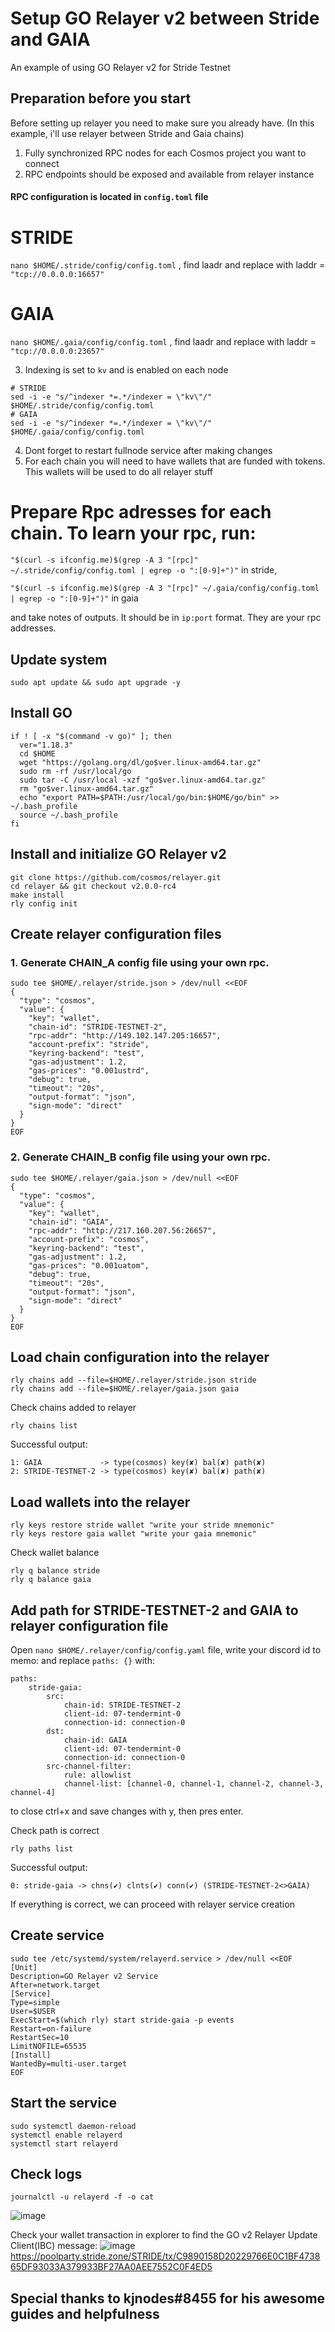# Setup GO Relayer v2 between Stride and GAIA
An example of using GO Relayer v2 for Stride Testnet 

## Preparation before you start
Before setting up relayer you need to make sure you already have. (In this example, i'll use relayer between Stride and Gaia chains)
1. Fully synchronized RPC nodes for each Cosmos project you want to connect
2. RPC endpoints should be exposed and available from relayer instance
#### RPC configuration is located in `config.toml` file
# STRIDE
`nano $HOME/.stride/config/config.toml` , find laadr and replace with laddr = `"tcp://0.0.0.0:16657"` 
# GAIA
`nano $HOME/.gaia/config/config.toml` , find laadr and replace with laddr = `"tcp://0.0.0.0:23657"`   

3. Indexing is set to `kv` and is enabled on each node
```
# STRIDE
sed -i -e "s/^indexer *=.*/indexer = \"kv\"/" $HOME/.stride/config/config.toml
# GAIA
sed -i -e "s/^indexer *=.*/indexer = \"kv\"/" $HOME/.gaia/config/config.toml  
```

4. Dont forget to restart fullnode service after making changes
5. For each chain you will need to have wallets that are funded with tokens. This wallets will be used to do all relayer stuff
# Prepare Rpc adresses for each chain. To learn your rpc, run:

`"$(curl -s ifconfig.me)$(grep -A 3 "[rpc]" ~/.stride/config/config.toml | egrep -o ":[0-9]+")"` in stride,

`"$(curl -s ifconfig.me)$(grep -A 3 "[rpc]" ~/.gaia/config/config.toml | egrep -o ":[0-9]+")"` in gaia

and take notes of outputs. It should be in `ip:port` format. They are your rpc addresses.

## Update system
```
sudo apt update && sudo apt upgrade -y
```

## Install GO
```
if ! [ -x "$(command -v go)" ]; then
  ver="1.18.3"
  cd $HOME
  wget "https://golang.org/dl/go$ver.linux-amd64.tar.gz"
  sudo rm -rf /usr/local/go
  sudo tar -C /usr/local -xzf "go$ver.linux-amd64.tar.gz"
  rm "go$ver.linux-amd64.tar.gz"
  echo "export PATH=$PATH:/usr/local/go/bin:$HOME/go/bin" >> ~/.bash_profile
  source ~/.bash_profile
fi
```

## Install and initialize GO Relayer v2
```
git clone https://github.com/cosmos/relayer.git
cd relayer && git checkout v2.0.0-rc4
make install
rly config init
```

## Create relayer configuration files
### 1. Generate CHAIN_A config file using your own rpc.
```
sudo tee $HOME/.relayer/stride.json > /dev/null <<EOF
{
  "type": "cosmos",
  "value": {
    "key": "wallet",
    "chain-id": "STRIDE-TESTNET-2",
    "rpc-addr": "http://149.102.147.205:16657",
    "account-prefix": "stride",
    "keyring-backend": "test",
    "gas-adjustment": 1.2,
    "gas-prices": "0.001ustrd",
    "debug": true,
    "timeout": "20s",
    "output-format": "json",
    "sign-mode": "direct"
  }
}
EOF
```

### 2. Generate CHAIN_B config file using your own rpc.
```
sudo tee $HOME/.relayer/gaia.json > /dev/null <<EOF
{
  "type": "cosmos",
  "value": {
    "key": "wallet",
    "chain-id": "GAIA",
    "rpc-addr": "http://217.160.207.56:26657",
    "account-prefix": "cosmos",
    "keyring-backend": "test",
    "gas-adjustment": 1.2,
    "gas-prices": "0.001uatom",
    "debug": true,
    "timeout": "20s",
    "output-format": "json",
    "sign-mode": "direct"
  }
}
EOF
```

## Load chain configuration into the relayer
```
rly chains add --file=$HOME/.relayer/stride.json stride
rly chains add --file=$HOME/.relayer/gaia.json gaia
```

Check chains added to relayer
```
rly chains list
```

Successful output:
```
1: GAIA             -> type(cosmos) key(✘) bal(✘) path(✘)
2: STRIDE-TESTNET-2 -> type(cosmos) key(✘) bal(✘) path(✘)

```

## Load wallets into the relayer
```
rly keys restore stride wallet "write your stride mnemonic"
rly keys restore gaia wallet "write your gaia mnemonic"
```

Check wallet balance
```
rly q balance stride
rly q balance gaia
```

## Add path for STRIDE-TESTNET-2 and GAIA to relayer configuration file
Open `nano $HOME/.relayer/config/config.yaml` file, write your discord id to memo: and replace `paths: {}` with:
```
paths:
    stride-gaia:
        src:
            chain-id: STRIDE-TESTNET-2
            client-id: 07-tendermint-0
            connection-id: connection-0
        dst:
            chain-id: GAIA
            client-id: 07-tendermint-0
            connection-id: connection-0
        src-channel-filter:
            rule: allowlist
            channel-list: [channel-0, channel-1, channel-2, channel-3, channel-4]
```
to close ctrl+x and save changes with y, then pres enter.


Check path is correct
```
rly paths list
```

Successful output:
```
0: stride-gaia -> chns(✔) clnts(✔) conn(✔) (STRIDE-TESTNET-2<>GAIA)
```
If everything is correct, we can proceed with relayer service creation

## Create service
```
sudo tee /etc/systemd/system/relayerd.service > /dev/null <<EOF
[Unit]
Description=GO Relayer v2 Service
After=network.target
[Service]
Type=simple
User=$USER
ExecStart=$(which rly) start stride-gaia -p events
Restart=on-failure
RestartSec=10
LimitNOFILE=65535
[Install]
WantedBy=multi-user.target
EOF
```

## Start the service
```
sudo systemctl daemon-reload
systemctl enable relayerd
systemctl start relayerd
```

## Check logs
```
journalctl -u relayerd -f -o cat
```
![image](https://user-images.githubusercontent.com/38834586/183264898-1d43ed07-aac9-4635-823a-50aa0ffbd536.png)



Check your wallet transaction in explorer to find the GO v2 Relayer Update Client(IBC) message:
![image](https://user-images.githubusercontent.com/38834586/183264811-037c8285-a321-4aa0-a2e2-b2343fa1024a.png)
https://poolparty.stride.zone/STRIDE/tx/C9890158D20229766E0C1BF473865DF93033A379933BF27AA0AEE7552C0F4ED5

## Special thanks to kjnodes#8455 for his awesome guides and helpfulness

